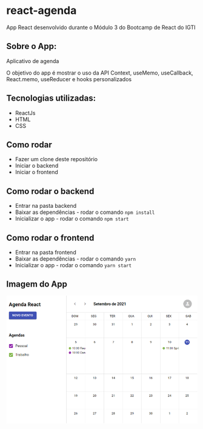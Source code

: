 # react-agenda
App React desenvolvido durante o Módulo 3 do Bootcamp de React do IGTI

## Sobre o App:
Aplicativo de agenda

O objetivo do app é mostrar o uso da API Context, useMemo, useCallback, React.memo, useReducer e hooks personalizados 

## Tecnologias utilizadas:
* ReactJs
* HTML
* CSS

## Como rodar
* Fazer um clone deste repositório
* Iniciar o backend
* Iniciar o frontend

## Como rodar o backend
* Entrar na pasta backend
* Baixar as dependências - rodar o comando ``` npm install ```
* Inicializar o app - rodar o comando ``` npm start ```

## Como rodar o frontend
* Entrar na pasta frontend
* Baixar as dependências - rodar o comando ``` yarn ```
* Inicializar o app - rodar o comando ``` yarn start ```

## Imagem do App
<p align="center">
  <img src="/print-sistema.png">
</p>